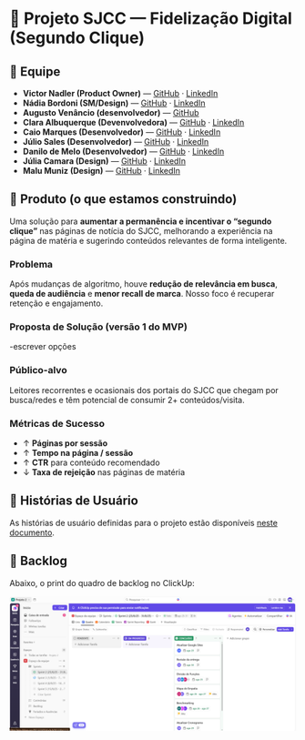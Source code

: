 # 📌 Projeto SJCC — Fidelização Digital (Segundo Clique)

## 👥 Equipe
- **Victor Nadler (Product Owner)** — [GitHub](#) · [LinkedIn](#)
-  **Nádia Bordoni (SM/Design)** — [GitHub](#) · [LinkedIn](#)
- **Augusto Venâncio (desenvolvedor)** — [GitHub](https://github.com/gutovenancio)
- **Clara Albuquerque (Devenvolvedora)** — [GitHub](#) · [LinkedIn](#)
- **Caio Marques (Desenvolvedor)** — [GitHub](#) · [LinkedIn](#)
- **Júlio Sales (Desenvolvedor)** — [GitHub](#) · [LinkedIn](#)
- **Danilo de Melo (Desenvolvedor)** — [GitHub](#) · [LinkedIn](#)
- **Júlia Camara (Design)** — [GitHub](#) · [LinkedIn](#)
- **Malu Muniz (Design)** — [GitHub](#) · [LinkedIn](#)

## 📰 Produto (o que estamos construindo)
Uma solução para **aumentar a permanência e incentivar o “segundo clique”** nas páginas de notícia do SJCC, melhorando a experiência na página de matéria e sugerindo conteúdos relevantes de forma inteligente.

### Problema
Após mudanças de algoritmo, houve **redução de relevância em busca**, **queda de audiência** e **menor recall de marca**. Nosso foco é recuperar retenção e engajamento.

### Proposta de Solução (versão 1 do MVP)
-escrever opções

### Público-alvo
Leitores recorrentes e ocasionais dos portais do SJCC que chegam por busca/redes e têm potencial de consumir 2+ conteúdos/visita.

### Métricas de Sucesso
- ↑ **Páginas por sessão**  
- ↑ **Tempo na página / sessão**  
- ↑ **CTR** para conteúdo recomendado  
- ↓ **Taxa de rejeição** nas páginas de matéria

## 📝 Histórias de Usuário
As histórias de usuário definidas para o projeto estão disponíveis [neste documento](histórias-usuário.md).  

## 📌 Backlog
Abaixo, o print do quadro de backlog no ClickUp:  

![Backlog ClickUp](backlog.png)


